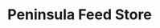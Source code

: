 ---
title: "Peninsula Feed Store"
url: /redwood-city/peninsula-feed-store/
shop: Landwirtschaftlich
---